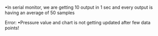 •In serial monitor, we are getting 10 output in 1 sec and every output is having an average of 50 samples

Error: •Pressure value and chart is not getting updated after few data points!
